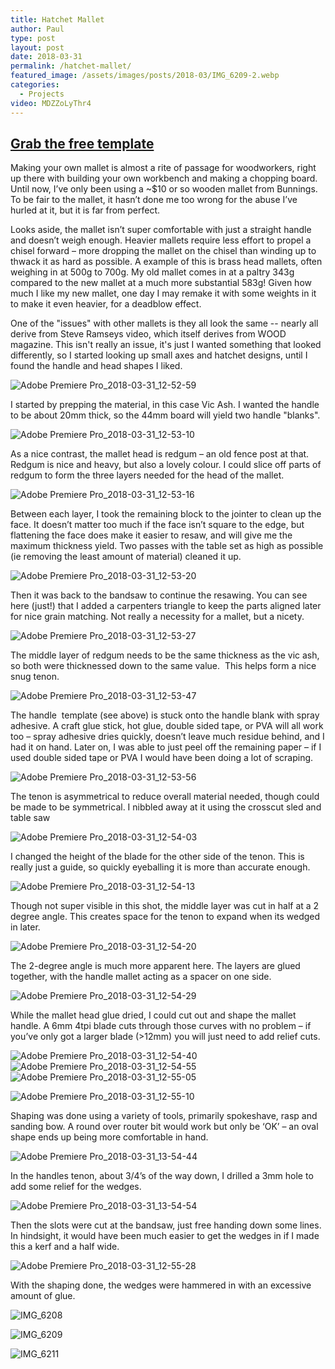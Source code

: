 ```yaml
---
title: Hatchet Mallet
author: Paul
type: post
layout: post
date: 2018-03-31
permalink: /hatchet-mallet/
featured_image: /assets/images/posts/2018-03/IMG_6209-2.webp
categories:
  - Projects
video: MDZZoLyThr4
---
```

[Grab the free template](/assets/pdfs/hatchet-1.pdf)
-------------------------------------------------------------------------------------------

Making your own mallet is almost a rite of passage for woodworkers, right up there with building your own workbench and making a chopping board. Until now, I’ve only been using a ~$10 or so wooden mallet from Bunnings. To be fair to the mallet, it hasn’t done me too wrong for the abuse I’ve hurled at it, but it is far from perfect.

Looks aside, the mallet isn’t super comfortable with just a straight handle and doesn’t weigh enough. Heavier mallets require less effort to propel a chisel forward – more dropping the mallet on the chisel than winding up to thwack it as hard as possible. A example of this is brass head mallets, often weighing in at 500g to 700g. My old mallet comes in at a paltry 343g compared to the new mallet at a much more substantial 583g! Given how much I like my new mallet, one day I may remake it with some weights in it to make it even heavier, for a deadblow effect.

One of the "issues" with other mallets is they all look the same -- nearly all derive from Steve Ramseys video, which itself derives from WOOD magazine. This isn't really an issue, it's just I wanted something that looked differently, so I started looking up small axes and hatchet designs, until I found the handle and head shapes I liked.

![Adobe Premiere Pro_2018-03-31_12-52-59](/assets/images/posts/2018-03/Adobe-Premiere-Pro_2018-03-31_12-52-59-1.webp "Adobe Premiere Pro_2018-03-31_12-52-59")

I started by prepping the material, in this case Vic Ash. I wanted the handle to be about 20mm thick, so the 44mm board will yield two handle "blanks".

![Adobe Premiere Pro_2018-03-31_12-53-10](/assets/images/posts/2018-03/Adobe-Premiere-Pro_2018-03-31_12-53-10-1.webp "Adobe Premiere Pro_2018-03-31_12-53-10")

As a nice contrast, the mallet head is redgum – an old fence post at that. Redgum is nice and heavy, but also a lovely colour. I could slice off parts of redgum to form the three layers needed for the head of the mallet.

![Adobe Premiere Pro_2018-03-31_12-53-16](/assets/images/posts/2018-03/Adobe-Premiere-Pro_2018-03-31_12-53-16-1.webp "Adobe Premiere Pro_2018-03-31_12-53-16")

Between each layer, I took the remaining block to the jointer to clean up the face. It doesn’t matter too much if the face isn’t square to the edge, but flattening the face does make it easier to resaw, and will give me the maximum thickness yield. Two passes with the table set as high as possible (ie removing the least amount of material) cleaned it up.

![Adobe Premiere Pro_2018-03-31_12-53-20](/assets/images/posts/2018-03/Adobe-Premiere-Pro_2018-03-31_12-53-20-1.webp "Adobe Premiere Pro_2018-03-31_12-53-20")

Then it was back to the bandsaw to continue the resawing. You can see here (just!) that I added a carpenters triangle to keep the parts aligned later for nice grain matching. Not really a necessity for a mallet, but a nicety.

![Adobe Premiere Pro_2018-03-31_12-53-27](/assets/images/posts/2018-03/Adobe-Premiere-Pro_2018-03-31_12-53-27-1.webp "Adobe Premiere Pro_2018-03-31_12-53-27")

The middle layer of redgum needs to be the same thickness as the vic ash, so both were thicknessed down to the same value.  This helps form a nice snug tenon.

![Adobe Premiere Pro_2018-03-31_12-53-47](/assets/images/posts/2018-03/Adobe-Premiere-Pro_2018-03-31_12-53-47-1.webp "Adobe Premiere Pro_2018-03-31_12-53-47")

The handle  template (see above) is stuck onto the handle blank with spray adhesive. A craft glue stick, hot glue, double sided tape, or PVA will all work too – spray adhesive dries quickly, doesn’t leave much residue behind, and I had it on hand. Later on, I was able to just peel off the remaining paper – if I used double sided tape or PVA I would have been doing a lot of scraping.

![Adobe Premiere Pro_2018-03-31_12-53-56](/assets/images/posts/2018-03/Adobe-Premiere-Pro_2018-03-31_12-53-56-1.webp "Adobe Premiere Pro_2018-03-31_12-53-56")

The tenon is asymmetrical to reduce overall material needed, though could be made to be symmetrical. I nibbled away at it using the crosscut sled and table saw

![Adobe Premiere Pro_2018-03-31_12-54-03](/assets/images/posts/2018-03/Adobe-Premiere-Pro_2018-03-31_12-54-03-1.webp "Adobe Premiere Pro_2018-03-31_12-54-03")

I changed the height of the blade for the other side of the tenon. This is really just a guide, so quickly eyeballing it is more than accurate enough.

![Adobe Premiere Pro_2018-03-31_12-54-13](/assets/images/posts/2018-03/Adobe-Premiere-Pro_2018-03-31_12-54-13-1.webp "Adobe Premiere Pro_2018-03-31_12-54-13")

Though not super visible in this shot, the middle layer was cut in half at a 2 degree angle. This creates space for the tenon to expand when its wedged in later.

![Adobe Premiere Pro_2018-03-31_12-54-20](/assets/images/posts/2018-03/Adobe-Premiere-Pro_2018-03-31_12-54-20-1.webp "Adobe Premiere Pro_2018-03-31_12-54-20")

The 2-degree angle is much more apparent here. The layers are glued together, with the handle mallet acting as a spacer on one side.

![Adobe Premiere Pro_2018-03-31_12-54-29](/assets/images/posts/2018-03/Adobe-Premiere-Pro_2018-03-31_12-54-29-1.webp "Adobe Premiere Pro_2018-03-31_12-54-29")

While the mallet head glue dried, I could cut out and shape the mallet handle. A 6mm 4tpi blade cuts through those curves with no problem – if you’ve only got a larger blade (>12mm) you will just need to add relief cuts.

![Adobe Premiere Pro_2018-03-31_12-54-40](/assets/images/posts/2018-03/Adobe-Premiere-Pro_2018-03-31_12-54-40-1.webp "Adobe Premiere Pro_2018-03-31_12-54-40")![Adobe Premiere Pro_2018-03-31_12-54-55](/assets/images/posts/2018-03/Adobe-Premiere-Pro_2018-03-31_12-54-55-1.webp "Adobe Premiere Pro_2018-03-31_12-54-55")![Adobe Premiere Pro_2018-03-31_12-55-05](/assets/images/posts/2018-03/Adobe-Premiere-Pro_2018-03-31_12-55-05-1.webp "Adobe Premiere Pro_2018-03-31_12-55-05")

![Adobe Premiere Pro_2018-03-31_12-55-10](/assets/images/posts/2018-03/Adobe-Premiere-Pro_2018-03-31_12-55-10-1.webp "Adobe Premiere Pro_2018-03-31_12-55-10")

Shaping was done using a variety of tools, primarily spokeshave, rasp and sanding bow. A round over router bit would work but only be ‘OK’ – an oval shape ends up being more comfortable in hand.

![Adobe Premiere Pro_2018-03-31_13-54-44](/assets/images/posts/2018-03/Adobe-Premiere-Pro_2018-03-31_13-54-44-1.webp "Adobe Premiere Pro_2018-03-31_13-54-44")

In the handles tenon, about 3/4’s of the way down, I drilled a 3mm hole to add some relief for the wedges.

![Adobe Premiere Pro_2018-03-31_13-54-54](/assets/images/posts/2018-03/Adobe-Premiere-Pro_2018-03-31_13-54-54-1.webp "Adobe Premiere Pro_2018-03-31_13-54-54")

Then the slots were cut at the bandsaw, just free handing down some lines. In hindsight, it would have been much easier to get the wedges in if I made this a kerf and a half wide.

![Adobe Premiere Pro_2018-03-31_12-55-28](/assets/images/posts/2018-03/Adobe-Premiere-Pro_2018-03-31_12-55-28-1.webp "Adobe Premiere Pro_2018-03-31_12-55-28")

With the shaping done, the wedges were hammered in with an excessive amount of glue.

![IMG_6208](/assets/images/posts/2018-03/IMG_6208-1.webp "IMG_6208")

![IMG_6209](/assets/images/posts/2018-03/IMG_6209-1-1.webp "IMG_6209")

![IMG_6211](/assets/images/posts/2018-03/IMG_6211-1.webp "IMG_6211")